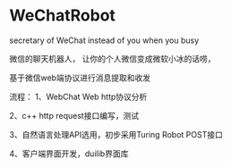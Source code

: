 # WeChatRobot
secretary of WeChat instead of you when you busy

微信的聊天机器人，
让你的个人微信变成微软小冰的话唠，

基于微信web端协议进行消息提取和收发

流程：
1、WebChat Web http协议分析

2、c++ http request接口编写，测试

3、自然语言处理API选用，初步采用Turing Robot POST接口

4、客户端界面开发，duilib界面库
